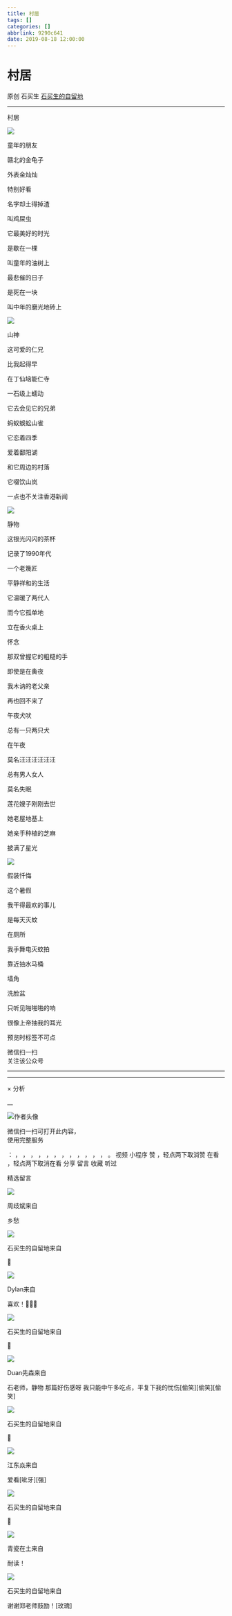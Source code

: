 ```yaml
---
title: 村居
tags: []
categories: []
abbrlink: 9290c641
date: 2019-08-18 12:00:00
---
```


#  村居

原创  石买生  [ 石买生的自留地 ](javascript:void\(0\);)

__ _ _ _ _

村居

![](20190818村居/img1.jpg)

童年的朋友

赣北的金龟子

外表金灿灿

特别好看

名字却土得掉渣

叫鸡屎虫

它最美好的时光

是歇在一棵

叫童年的油树上

最悲催的日子

是死在一块

叫中年的磨光地砖上

![](20190818村居/img2.jpg)

山神

这可爱的仁兄

比我起得早

在丁仙垴能仁寺

一石级上蠕动

它去会见它的兄弟

蚂蚁蜈蚣山雀

它恋着四季

爱着鄱阳湖

和它周边的村落

它啜饮山岚

一点也不关注香港新闻

![](20190818村居/img3.jpg)

静物

这银光闪闪的茶杯

记录了1990年代

一个老篾匠

平静祥和的生活

它温暖了两代人

而今它孤单地

立在香火桌上

怀念

那双曾握它的粗糙的手

即使是在夤夜

我木讷的老父亲

再也回不来了

午夜犬吠

总有一只两只犬

在午夜

莫名汪汪汪汪汪汪

总有男人女人

莫名失眠

莲花嫂子刚刚去世

她老屋地基上

她亲手种植的芝麻

披满了星光

![](20190818村居/img4.jpg)

假装忏悔

这个暑假

我干得最欢的事儿

是每天灭蚊

在厕所

我手舞电灭蚊拍

靠近抽水马桶

墙角

洗脸盆

只听见啪啪啪的响

很像上帝抽我的耳光

预览时标签不可点

微信扫一扫  
关注该公众号





****



****



×  分析

__

![作者头像](shared/img1.png)

微信扫一扫可打开此内容，  
使用完整服务

：  ，  ，  ，  ，  ，  ，  ，  ，  ，  ，  ，  ，  。  视频  小程序  赞  ，轻点两下取消赞  在看  ，轻点两下取消在看
分享  留言  收藏  听过

精选留言

![](shared/img21.jpg)

周歧斌来自

乡愁

![](shared/img4.jpg)

石买生的自留地来自

🤝

![](shared/img26.jpg)

Dylan来自

喜欢！💯💯💯

![](shared/img4.jpg)

石买生的自留地来自

🤝

![](shared/img10.jpg)

Duan先森来自

石老师，静物 那篇好伤感呀 我只能中午多吃点，平复下我的忧伤[偷笑][偷笑][偷笑]

![](shared/img4.jpg)

石买生的自留地来自

🤝

![](shared/img5.jpg)

江东焱来自

爱看[呲牙][强]

![](shared/img4.jpg)

石买生的自留地来自

🤝

![](shared/img63.jpg)

青瓷在土来自

耐读！

![](shared/img4.jpg)

石买生的自留地来自

谢谢郑老师鼓励！[玫瑰]

